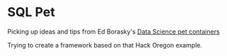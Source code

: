 SQL Pet
=======
Picking up ideas and tips from Ed Borasky's [Data Science pet containers]( https://github.com/hackoregon/data-science-pet-containers)

Trying to create a framework based on that Hack Oregon example.